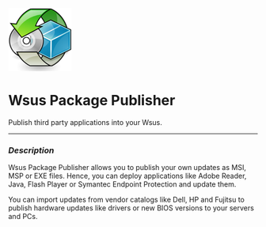 ![WPP Logo](/Images/Logo_WPP.png)
# Wsus Package Publisher

Publish third party applications into your Wsus.
___
### _Description_

Wsus Package Publisher allows you to publish your own updates as MSI, MSP or EXE files. Hence, you can deploy applications like Adobe Reader, Java, Flash Player or Symantec Endpoint Protection and update them.

You can import updates from vendor catalogs like Dell, HP and Fujitsu to publish hardware updates like drivers or new BIOS versions to your servers and PCs.
